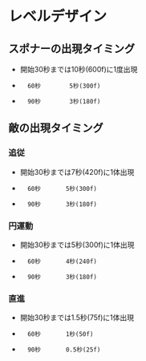 # レベルデザイン
## スポナーの出現タイミング
* 開始30秒までは10秒(600f)に1度出現
*       60秒        5秒(300f)
*       90秒        3秒(180f)
## 敵の出現タイミング
### 追従
* 開始30秒までは7秒(420f)に1体出現
*       60秒       5秒(300f)
*       90秒       3秒(180f)
### 円運動
* 開始30秒までは5秒(300f)に1体出現
*       60秒       4秒(240f)
*       90秒       3秒(180f)
### 直進
* 開始30秒までは1.5秒(75f)に1体出現
*       60秒       1秒(50f)
*       90秒       0.5秒(25f)